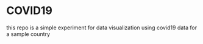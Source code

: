 # COVID19
this repo is a simple experiment for data visualization using covid19 data for a sample country
